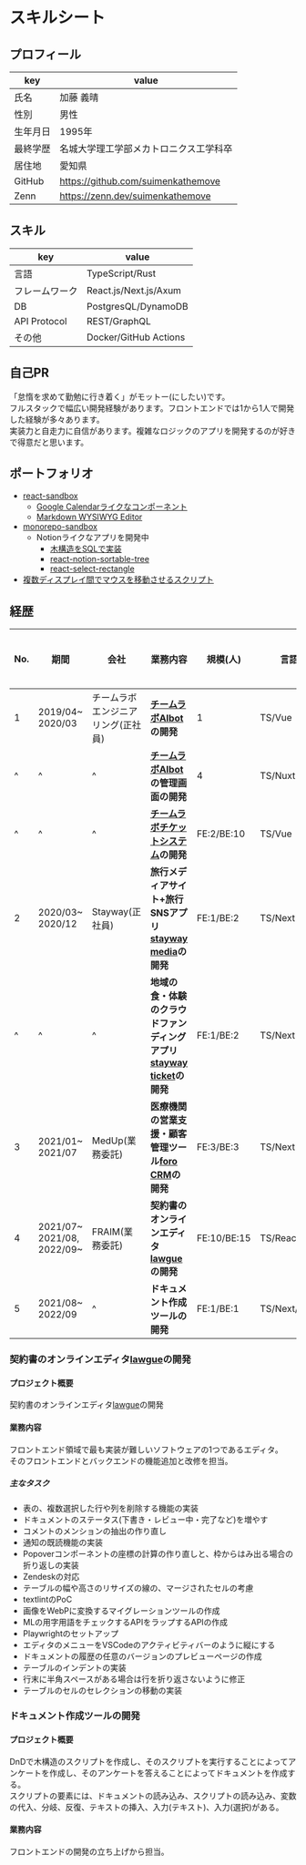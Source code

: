 # スキルシート

## プロフィール

| key      | value                                  |
| -------- | -------------------------------------- |
| 氏名     | 加藤 義晴                              |
| 性別     | 男性                                   |
| 生年月日 | 1995年                                 |
| 最終学歴 | 名城大学理工学部メカトロニクス工学科卒 |
| 居住地   | 愛知県                                 |
| GitHub   | <https://github.com/suimenkathemove>   |
| Zenn     | <https://zenn.dev/suimenkathemove>     |

## スキル

| key            | value                 |
| -------------- | --------------------- |
| 言語           | TypeScript/Rust       |
| フレームワーク | React.js/Next.js/Axum |
| DB             | PostgresQL/DynamoDB   |
| API Protocol   | REST/GraphQL          |
| その他         | Docker/GitHub Actions |

## 自己PR

「怠惰を求めて勤勉に行き着く」がモットー(にしたい)です。<br/>
フルスタックで幅広い開発経験があります。フロントエンドでは1から1人で開発した経験が多々あります。<br/>
実装力と自走力に自信があります。複雑なロジックのアプリを開発するのが好きで得意だと思います。<br/>

## ポートフォリオ

- [react-sandbox](https://github.com/suimenkathemove/react-sandbox)
  - [Google Calendarライクなコンポーネント](https://github.com/suimenkathemove/react-sandbox#weeklycalendar)
  - [Markdown WYSIWYG Editor](https://github.com/suimenkathemove/react-sandbox#wasmmarkdowneditor)
- [monorepo-sandbox](https://github.com/suimenkathemove/monorepo-sandbox)
  - Notionライクなアプリを開発中
    - [木構造をSQLで実装](https://zenn.dev/suimenkathemove/articles/sql-closure-table-for-tree)
    - [react-notion-sortable-tree](https://github.com/suimenkathemove/react-notion-sortable-tree)
    - [react-select-rectangle](https://github.com/suimenkathemove/react-select-rectangle)
- [複数ディスプレイ間でマウスを移動させるスクリプト](https://github.com/suimenkathemove/dotfiles/blob/main/applescripts/move-between-displays.applescript)

## 経歴

| No. | 期間                               | 会社                               | 業務内容                                                                                            | 規模(人)    | 言語・フレームワーク       | DB         | その他                     | 要件定義 | 基本設計 | 詳細設計 | 実装 | テスト | 保守・運用 |
| --- | ---------------------------------- | ---------------------------------- | --------------------------------------------------------------------------------------------------- | ----------- | -------------------------- | ---------- | -------------------------- | -------- | -------- | -------- | ---- | ------ | ---------- |
| 1   | 2019/04~<br/>2020/03               | チームラボエンジニアリング(正社員) | **[チームラボAIbot](https://www.team-lab.com/teamlabaibot/)の開発**                                 | 1           | TS/Vue                     | -          | -                          | -        | -        | x        | x    | -      | x          |
| ^   | ^                                  | ^                                  | **[チームラボAIbot](https://www.team-lab.com/teamlabaibot/)の管理画面の開発**                       | 4           | TS/Nuxt                    | -          | -                          | -        | -        | x        | x    | -      | x          |
| ^   | ^                                  | ^                                  | **[チームラボチケットシステム](https://www.team-lab.com/ticket/)の開発**                            | FE:2/BE:10  | TS/Vue                     | -          | -                          | -        | -        | x        | x    | -      | x          |
| 2   | 2020/03~<br/>2020/12               | Stayway(正社員)                    | **旅行メディアサイト+旅行SNSアプリ[stayway media](https://stayway.jp/tourism)の開発**               | FE:1/BE:2   | TS/Next                    | -          | Docker/GitHub Actions      | -        | -        | x        | x    | -      | x          |
| ^   | ^                                  | ^                                  | **地域の食・体験のクラウドファンディングアプリ[stayway ticket](https://stayway.jp/projects)の開発** | FE:1/BE:2   | TS/Next                    | -          | Docker/GitHub Actions      | -        | -        | x        | x    | -      | x          |
| 3   | 2021/01~<br/>2021/07               | MedUp(業務委託)                    | **医療機関の営業支援・顧客管理ツール[foro CRM](https://www.foro-crm.jp/)の開発**                    | FE:3/BE:3   | TS/Next                    | -          | Docker/CircleCI            | -        | -        | x        | x    | x      | x          |
| 4   | 2021/07~<br/>2021/08,<br/>2022/09~ | FRAIM(業務委託)                    | **契約書のオンラインエディタ[lawgue](https://lawgue.com/)の開発**                                   | FE:10/BE:15 | TS/React/Rust/Axum/GraphQL | DynamoDB   | Docker/GitHub Actions      | -        | -        | -        | x    | x      | x          |
| 5   | 2021/08~<br/>2022/09               | ^                                  | **ドキュメント作成ツールの開発**                                                                    | FE:1/BE:1   | TS/Next/Rust/Axum/GraphQL  | PostgresQL | Docker/GitHub Actions/WASM | -        | -        | x        | x    | x      | x          |

### 契約書のオンラインエディタ[lawgue](https://lawgue.com/)の開発

#### プロジェクト概要

契約書のオンラインエディタ[lawgue](https://lawgue.com/)の開発

#### 業務内容

フロントエンド領域で最も実装が難しいソフトウェアの1つであるエディタ。<br/>
そのフロントエンドとバックエンドの機能追加と改修を担当。

##### 主なタスク

- 表の、複数選択した行や列を削除する機能の実装
- ドキュメントのステータス(下書き・レビュー中・完了など)を増やす
- コメントのメンションの抽出の作り直し
- 通知の既読機能の実装
- Popoverコンポーネントの座標の計算の作り直しと、枠からはみ出る場合の折り返しの実装
- Zendeskの対応
- テーブルの幅や高さのリサイズの線の、マージされたセルの考慮
- textlintのPoC
- 画像をWebPに変換するマイグレーションツールの作成
- MLの用字用語をチェックするAPIをラップするAPIの作成
- Playwrightのセットアップ
- エディタのメニューをVSCodeのアクティビティバーのように縦にする
- ドキュメントの履歴の任意のバージョンのプレビューページの作成
- テーブルのインデントの実装
- 行末に半角スペースがある場合は行を折り返さないように修正
- テーブルのセルのセレクションの移動の実装

### ドキュメント作成ツールの開発

#### プロジェクト概要

DnDで木構造のスクリプトを作成し、そのスクリプトを実行することによってアンケートを作成し、そのアンケートを答えることによってドキュメントを作成する。<br/>
スクリプトの要素には、ドキュメントの読み込み、スクリプトの読み込み、変数の代入、分岐、反復、テキストの挿入、入力(テキスト)、入力(選択)がある。

#### 業務内容

フロントエンドの開発の立ち上げから担当。
